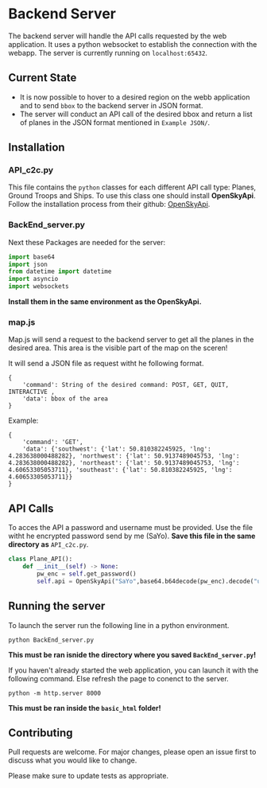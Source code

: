# Backend Server

The backend server will handle the API calls requested by the web application. It uses a python websocket to establish the connection with the webapp. The server is currently running on `localhost:65432`. 

## Current State
- It is now possible to hover to a desired region on the webb application and to send `bbox` to the backend server in JSON format. 
- The server will conduct an API call of the desired bbox and return a list of planes in the JSON format mentioned in `Example JSON/`.

## Installation
### API_c2c.py
This file contains the `python` classes for each different API call type: Planes, Ground Troops and Ships. To use this class one should install **OpenSkyApi**. Follow the installation process from their github: [OpenSkyApi](https://github.com/openskynetwork/opensky-api).

### BackEnd_server.py
Next these Packages are needed for the server:
```python
import base64
import json
from datetime import datetime
import asyncio
import websockets
```
**Install them in the same environment as the OpenSkyApi.**

### map.js
Map.js will send a request to the backend server to get all the planes in the desired area. This area is the visible part of the map on the sceren!

It will send a JSON file as request witht he following format.
```
{
    'command': String of the desired command: POST, GET, QUIT, INTERACTIVE ,
    'data': bbox of the area
}
```

Example: 
```
{
    'command': 'GET', 
    'data': {'southwest': {'lat': 50.810382245925, 'lng': 4.283638000488282}, 'northwest': {'lat': 50.9137489045753, 'lng': 4.283638000488282}, 'northeast': {'lat': 50.9137489045753, 'lng': 4.60653305053711}, 'southeast': {'lat': 50.810382245925, 'lng': 4.60653305053711}}
}
```

## API Calls
To acces the API a password and username must be provided. Use the file witht he encrypted password send by me (SaYo). **Save this file in the same directory as** `API_c2c.py`.
```python
class Plane_API():
    def __init__(self) -> None:
        pw_enc = self.get_password()
        self.api = OpenSkyApi("SaYo",base64.b64decode(pw_enc).decode("utf-8"))
```

## Running the server 
To launch the server run the following line in a python environment.
```
python BackEnd_server.py
```
**This must be ran isnide the directory where you saved `BackEnd_server.py`!**

If you haven't already started the web application, you can launch it with the following command. Else refresh the page to conenct to the server. 
```
python -m http.server 8000
```
**This must be ran inside the `basic_html` folder!**

## Contributing

Pull requests are welcome. For major changes, please open an issue first
to discuss what you would like to change.

Please make sure to update tests as appropriate.
